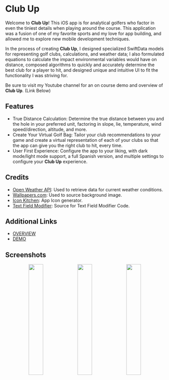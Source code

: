 # Club Up

Welcome to **Club Up**! This iOS app is for analytical golfers who factor in even the tiniest details when playing around the course. This application was a fusion of one of my favorite sports and my love for app building, and allowed me to explore new mobile development techniques.

In the process of creating **Club Up**, I designed specialized SwiftData models for representing golf clubs, calculations, and weather data; I also formulated equations to calculate the impact environmental variables would have on distance, composed algorithms to quickly and accurately determine the best club for a player to hit, and designed unique and intuitive UI to fit the functionality I was striving for.

Be sure to visit my Youtube channel for an on course demo and overview of **Club Up**. (Link Below)


## Features

- True Distance Calculation: Determine the true distance between you and the hole in your preferred unit, factoring in slope, lie, temperature, wind speed/direction, altitude, and more.
- Create Your Virtual Golf Bag: Tailor your club recommendations to your game and create a virtual representation of each of your clubs so that the app can give you the right club to hit, every time.
- User First Experience: Configure the app to your liking, with dark mode/light mode support, a full Spanish version, and multiple settings to configure your **Club Up** experience.

## Credits
- [Open Weather API](https://openweathermap.org/api): Used to retrieve data for current weather conditions.
- [Wallpapers.com](https://wallpapers.com/): Used to source background image.
- [Icon Kitchen](https://icon.kitchen): App Icon generator.
- [Text Field Modifier](https://sanzaru84.medium.com/): Source for Text Field Modifier Code.

## Additional Links
- [OVERVIEW](https://youtu.be/0skt2EpnrE4)
- [DEMO](https://youtu.be/gaZKnp61xCI)

## Screenshots

<p align="center">
  <img src="https://github.com/phillt3/ClubUp/assets/46726184/712706fb-6146-4845-8ed2-7b59b98f6b39" width="30%">
  <img src="https://github.com/phillt3/ClubUp/assets/46726184/67ce419f-285e-4f1d-80a6-e8e31a97be39" width="30%">
  <img src="https://github.com/phillt3/ClubUp/assets/46726184/cd93a9ee-e477-4d73-b38e-f1cf1111c3bd" width="30%">
</p>





